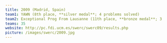 ```yaml
---
title: 2009 (Madrid, Spain)
team1: YAWN (8th place, **silver medal**; 4 problems solved)
team2: Exceptional Prog From Lausanne (11th place, **bronze medal**; 3 problems solved)
teams: 35
website: http://pc.fdi.ucm.es/swerc/swerc09/results.php
picture: /images/swerc/2009.jpg
---
```

